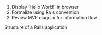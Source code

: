1. Display 'Hello World!' in browser
2. Formalize using Rails convention
3. Review MVP diagram for information flow


Structure of a Rails application